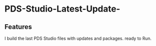 # PDS-Studio-Latest-Update-

## Features

I build the last PDS Studio files with updates and packages. ready to Run.

